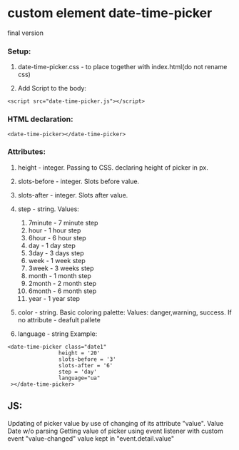 
#  custom element date-time-picker
final version

 ### Setup:
  1. date-time-picker.css - to place together with index.html(do not rename css)</p>
  2. Add Script to the body:
     
    <script src="date-time-picker.js"></script>


### HTML declaration:

    <date-time-picker></date-time-picker>
    

### Attributes:
   1. height - integer. Passing to CSS. declaring height of picker in px.
   2. slots-before - integer. Slots before value.
   3. slots-after - integer. Slots after value.
   4. step - string. Values:
                    
      1. 7minute - 7 minute step
      2. hour - 1 hour step
      3. 6hour - 6 hour step
      4. day  - 1 day step
      5. 3day - 3 days step
      6. week - 1 week step
      7. 3week - 3 weeks step
      8. month - 1 month step
      9. 2month - 2 month step
      10. 6month - 6 month step
      11. year - 1 year step
                    
        
   5. color - string. Basic coloring palette: Values: danger,warning, success. If no attribute - deafult pallete
   6. language - string
Example:

    <date-time-picker class="date1"
                    height = '20'
                    slots-before = '3'
                    slots-after = '6'
                    step = 'day'
                    language="ua"
     ></date-time-picker>
   
   
## JS:
Updating of picker value by use of changing of its attribute "value". Value Date w/o parsing
Getting value of picker using event listener with custom event "value-changed" value kept in "event.detail.value"


